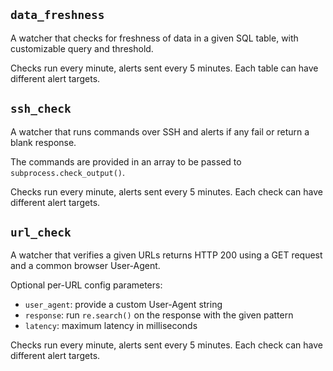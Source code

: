 ## `data_freshness`

A watcher that checks for freshness of data in a given SQL table, with customizable query and threshold.

Checks run every minute, alerts sent every 5 minutes. Each table can have different alert targets.

## `ssh_check`

A watcher that runs commands over SSH and alerts if any fail or return a blank response.

The commands are provided in an array to be passed to `subprocess.check_output()`.

Checks run every minute, alerts sent every 5 minutes. Each check can have different alert targets.

## `url_check`

A watcher that verifies a given URLs returns HTTP 200 using a GET request and a common browser User-Agent.

Optional per-URL config parameters:
* `user_agent`: provide a custom User-Agent string
* `response`: run `re.search()` on the response with the given pattern
* `latency`: maximum latency in milliseconds

Checks run every minute, alerts sent every 5 minutes. Each check can have different alert targets.
